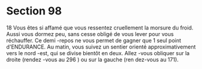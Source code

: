 # Section 98

18
Vous êtes si affamé que vous ressentez cruellement la morsure
du froid. Aussi vous dormez peu, sans cesse obligé de vous lever
pour vous réchauffer. Ce demi -repos ne vous permet de gagner
que 1 seul point  d'ENDURANCE.  Au matin, vous suivez un
sentier orienté approximativement vers le nord -est, qui se divise
bientôt en deux. Allez -vous obliquer sur la droite (rendez -vous
au 296 ) ou sur la gauche (ren dez-vous au 171).